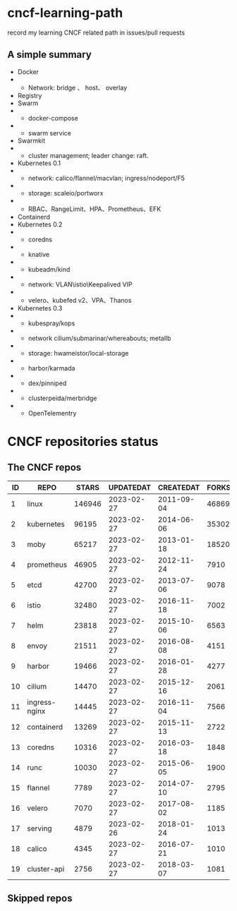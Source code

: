 # cncf-learning-path
record my learning CNCF related path in issues/pull requests

## A simple summary
- Docker
- - Network: bridge 、 host、 overlay
- Registry
- Swarm
- - docker-compose
- - swarm service
- Swarmkit
- - cluster management; leader change: raft.
- Kubernetes 0.1
- - network: calico/flannel/macvlan; ingress/nodeport/F5
- - storage: scaleio/portworx
- - RBAC、RangeLimit、HPA、Prometheus、EFK
- Containerd
- Kubernetes 0.2
- - coredns
- - knative
- - kubeadm/kind
- - network: VLAN\istio\Keepalived VIP
- - velero、kubefed v2、VPA、Thanos
- Kubernetes 0.3
- - kubespray/kops
- - network cilium/submarinar/whereabouts; metallb
- - storage: hwameistor/local-storage
- - harbor/karmada
- - dex/pinniped
- - clusterpeida/merbridge
- - OpenTelementry

# CNCF repositories status
<!--START_SECTION:github_repos-->
## The CNCF repos
| ID |     REPO      | STARS  | UPDATEDAT  | CREATEDAT  | FORKSCOUNT |
|----|---------------|--------|------------|------------|------------|
|  1 | linux         | 146946 | 2023-02-27 | 2011-09-04 |      46869 |
|  2 | kubernetes    |  96195 | 2023-02-27 | 2014-06-06 |      35302 |
|  3 | moby          |  65217 | 2023-02-27 | 2013-01-18 |      18520 |
|  4 | prometheus    |  46905 | 2023-02-27 | 2012-11-24 |       7910 |
|  5 | etcd          |  42700 | 2023-02-27 | 2013-07-06 |       9078 |
|  6 | istio         |  32480 | 2023-02-27 | 2016-11-18 |       7002 |
|  7 | helm          |  23818 | 2023-02-27 | 2015-10-06 |       6563 |
|  8 | envoy         |  21511 | 2023-02-27 | 2016-08-08 |       4151 |
|  9 | harbor        |  19466 | 2023-02-27 | 2016-01-28 |       4277 |
| 10 | cilium        |  14470 | 2023-02-27 | 2015-12-16 |       2061 |
| 11 | ingress-nginx |  14445 | 2023-02-27 | 2016-11-04 |       7566 |
| 12 | containerd    |  13269 | 2023-02-27 | 2015-11-13 |       2722 |
| 13 | coredns       |  10316 | 2023-02-27 | 2016-03-18 |       1848 |
| 14 | runc          |  10030 | 2023-02-27 | 2015-06-05 |       1900 |
| 15 | flannel       |   7789 | 2023-02-27 | 2014-07-10 |       2795 |
| 16 | velero        |   7070 | 2023-02-27 | 2017-08-02 |       1185 |
| 17 | serving       |   4879 | 2023-02-26 | 2018-01-24 |       1013 |
| 18 | calico        |   4345 | 2023-02-27 | 2016-07-21 |       1010 |
| 19 | cluster-api   |   2756 | 2023-02-27 | 2018-03-07 |       1081 |



## Skipped repos
<!--END_SECTION:github_repos-->
